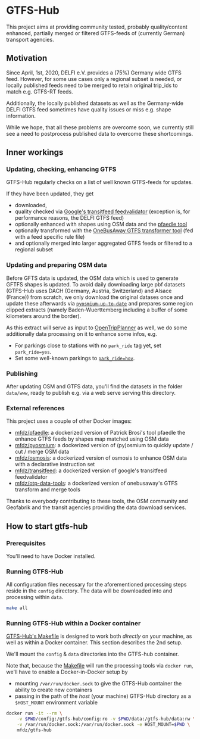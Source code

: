 # GTFS-Hub

This project aims at providing community tested, probably quality/content enhanced, partially merged or filtered GTFS-feeds of (currently German) transport agencies.


## Motivation
Since April, 1st, 2020, DELFI e.V. provides a (75%) Germany wide GTFS feed. However, for some use cases only a regional subset is needed, or locally published feeds need to be merged to retain original trip_ids to match e.g. GTFS-RT feeds.

Additionally, the locally published datasets as well as the Germany-wide DELFI GTFS feed sometimes have quality issues or miss e.g. shape information.

While we hope, that all these problems are overcome soon, we currently still see a need to postprocess published data to overcome these shortcomings.

## Inner workings

### Updating, checking, enhancing GTFS
GTFS-Hub regularly checks on a list of well known GTFS-feeds for updates.

If they have been updated, they get

* downloaded, 
* quality checked via [Google's transitfeed feedvalidator](https://github.com/google/transitfeed) (exception is, for performance reasons, the DELFI GTFS feed)
* optionally enhanced with shapes using OSM data and the [pfaedle tool](https://github.com/ad-freiburg/pfaedle)
* optionally transformed with the [OneBusAway GTFS transformer tool](http://developer.onebusaway.org/modules/onebusaway-gtfs-modules/1.3.4-SNAPSHOT/onebusaway-gtfs-transformer-cli.html) (fed with a feed specific rule file)
* and optionally merged into larger aggregated GTFS feeds or filtered to a regional subset

### Updating and preparing OSM data
Before GFTS data is updated, the OSM data which is used to generate GFTFS shapes is updated.
To avoid daily downloading large pbf datasets (GTFS-Hub uses DACH (Germany, Austria, Switzerland) and Alsace (France)) 
from scratch, we only download the original datases once and update these afterwards via [`pyosmium-up-to-date`](https://docs.osmcode.org/pyosmium/latest/tools_uptodate.html) and prepares some 
region clipped extracts (namely Baden-Wuerttemberg including a buffer of some kilometers around the border).

As this extract will serve as input to [OpenTripPlanner](https://www.opentripplanner.org) as well, we do some additionally data processing on it to enhance some infos, e.g.

* For parkings close to stations with no `park_ride` tag yet, set `park_ride=yes`.
* Set some well-known parkings to [`park_ride=hov`](https://wiki.openstreetmap.org/wiki/Proposed_features/Tag:park_ride%3Dhov).

### Publishing
After updating OSM and GTFS data, you'll find the datasets in the folder `data/www`, ready to publish e.g. via a web serve serving this directory.

### External references
This project uses a couple of other Docker images:

* [mfdz/pfaedle](https://hub.docker.com/r/mfdz/pfaedle): a dockerized version of Patrick Brosi's tool pfaedle the enhance GTFS feeds by shapes map matched using OSM data
* [mfdz/pyosmium](https://hub.docker.com/r/mfdz/pyosmium): a dockerized version of (py)osmium to quickly update / cut / merge OSM data
* [mfdz/osmosis](https://hub.docker.com/r/mfdz/osmosis): a dockerized version of osmosis to enhance OSM data with a declarative instruction set
* [mfdz/transitfeed](https://hub.docker.com/r/mfdz/transitfeed): a dockerized version of google's transitfeed feedvalidator
* [mfdz/otp-data-tools](https://hub.docker.com/r/mfdz/otp-data-tools): a dockerized version of onebusaway's GTFS transform and merge tools

Thanks to everybody contributing to these tools, the OSM community and Geofabrik and the transit agencies providing the data download services.

## How to start gtfs-hub

### Prerequisites

You'll need to have Docker installed.

### Running GTFS-Hub

All configuration files necessary for the aforementioned processing steps reside in the `config` directory. The data will be downloaded into and processing within `data`.

```sh
make all
```

### Running GTFS-Hub within a Docker container

[GTFS-Hub's Makefile](makefile) is designed to work both *directly* on your machine, as well as within a Docker container. This section describes the 2nd setup.

We'll mount the `config` & `data` directories into the GTFS-hub container.

Note that, because the [Makefile](makefile) will run the processing tools via `docker run`, we'll have to enable a Docker-in-Docker setup by
- mounting `/var/run/docker.sock` to give the GTFS-Hub container the ability to create new containers
- passing in the path of the *host* (your machine) GTFS-Hub directory as a `$HOST_MOUNT` environment variable

```sh
docker run -it --rm \
	-v $PWD/config:/gtfs-hub/config:ro -v $PWD/data:/gtfs-hub/data:rw \
	-v /var/run/docker.sock:/var/run/docker.sock -e HOST_MOUNT=$PWD \
	mfdz/gtfs-hub
```

